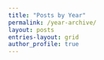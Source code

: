 ```yaml
---
title: "Posts by Year"
permalink: /year-archive/
layout: posts
entries-layout: grid
author_profile: true
---
```

